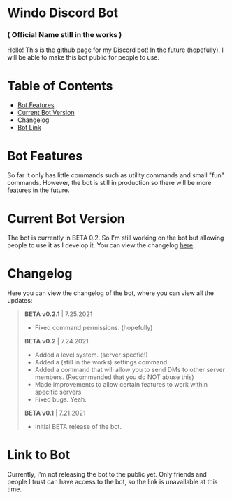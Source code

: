 # Windo Discord Bot
### ( Official Name still in the works )

Hello! This is the github page for my Discord bot! In the future (hopefully), I will be able to make this bot public for people to use.

# Table of Contents
- [Bot Features](https://github.com/MarkE16/WindoBot#bot-features)
- [Current Bot Version](https://github.com/MarkE16/WindoBot#current-bot-version)
- [Changelog](https://github.com/MarkE16/WindoBot#changelog)
- [Bot Link](https://github.com/MarkE16/WindoBot#link-to-bot)

# Bot Features
So far it only has little commands such as utility commands and small "fun" commands. However, the bot is still in production so there will be more features in the future.

# Current Bot Version
The bot is currently in BETA 0.2. So I'm still working on the bot but allowing people to use it as I develop it. You can view the changelog [here](https://github.com/MarkE16/WindoBot#changelog).

# Changelog
Here you can view the changelog of the bot, where you can view all the updates:  
> **BETA v0.2.1** | 7.25.2021
> - Fixed command permissions. (hopefully)
> 
> **BETA v0.2** | 7.24.2021
> - Added a level system. (server specfic!)
> - Added a (still in the works) settings command.
> - Added a command that will allow you to send DMs to other server members. (Recommended that you do NOT abuse this)
> - Made improvements to allow certain features to work within specific servers.
> - Fixed bugs. Yeah.
>
> **BETA v0.1** | 7.21.2021
> - Initial BETA release of the bot.

# Link to Bot
Currently, I'm not releasing the bot to the public yet. Only friends and people I trust can have access to the bot, so the link is unavailable at this time.